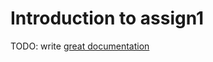 # Introduction to assign1

TODO: write [great documentation](http://jacobian.org/writing/what-to-write/)
